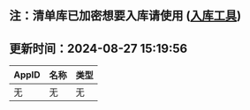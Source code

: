 ## 注：清单库已加密想要入库请使用 ([入库工具](https://github.com/BlankTMing/ManifestAutoUpdate/releases))

## 更新时间：2024-08-27 15:19:56
| AppID | 名称 | 类型  |
| :-------------------- | :----------------------------- | :----------- |
| 无 | 无 | 无 |
